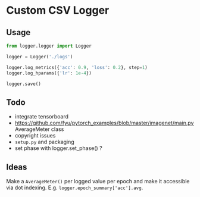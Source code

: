 # Custom CSV Logger

## Usage

```python
from logger.logger import Logger

logger = Logger('./logs')

logger.log_metrics({'acc': 0.9, 'loss': 0.2}, step=1)
logger.log_hparams({'lr': 1e-4})

logger.save()
```

## Todo
- integrate tensorboard
- https://github.com/fyu/pytorch_examples/blob/master/imagenet/main.py AverageMeter class
- copyright issues
- `setup.py` and packaging
- set phase with logger.set_phase() ?

## Ideas

Make a `AverageMeter()` per logged value per epoch and make it accessible via dot indexing. E.g.
`logger.epoch_summary['acc'].avg`.
